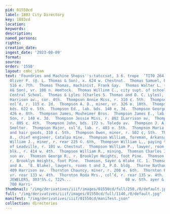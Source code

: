 ```yaml
---
pid: 01550cd
label: 1883 City Directory
key: 1883cd
location: 
keywords: 
description: 
named_persons: 
rights: 
creation_date: 
ingest_date: '2023-08-09'
format: 
source: 
order: '1550'
layout: cmhc_item
text: 'Foundries and Machine Shopss''s:tatccsat, 3 6. trope  ‘TITO 264 THO        ‘Thomas
  Oliver F. (@. L. Thomas & Son), x. 624 w. Chestnut.  Thomas Samuel, biksmith, r.
  516 e. 7th.  Thomas Thomas, machinist, Frank Gay.  Thomas Walter L. (J. D. Thomas
  é& Son), vr. 108 n. Hemtock.  Thomas Willinm C., city supt. of schools, office,
  Central School.  Thomas & Lyles (Charles S. Thomas and D. C. Lyles), lawyers, 821
  Harrison av., cor. 4th.  Thompson Annie Miss, r. 310 ¢. 5th.  Thompson Annie Mrs.,
  eol’d, r. 115 e. 2d.  Thompson A. D., miner, vr. 326 e. 10th.  Thompson D. R., miner,
  bds. 622 e. 5th.  Thompson Ed., lab. bds. 140 e, 3d.  Thompson George, driver, r.
  426 e. 8th.  Thompson James, Mouheimer Bros.  Thompson James E., lab. J. Irwin &
  Son, r. 140 e. 3d.  Thompson Jessie Miss, r. 802 ILarrison av,  Thompson John, miner,
  r. 805 ¢. 4th.  Thompson John, bds. 172 s. Toledo av.  Thompson J. A., lab. La Plata
  Smelter.  Thompson Major, col’d, lab. r. 403 e. 5th.  Thompson Maria M. Miss, milliuery
  and hair goods, 310 ¢. 5th.  Thompson Owen, miner, r. 502 ¢, Sth.  Thompson Peter
  8., chief engineer, Catalpa mine.  Thompson William, foreman, Arkansas Valley Smelter.  Thompson
  William J., miner, r. rear 225 ©. 6th,  Thompson William L,, paying teller, Bank
  of Leadville, r. 101 w. Chestnut.  Thompson William P., lawyer, room 21, Quincy
  blk., r. 414 w. 4th.  Thompson William R., mining,  Thomson Charles I. (Thomson,
  son av.  Thomson George R., r. Brooklyn Heights, foot Pine.  Thomson John, teas,
  r. Brooklyn Heights, foot Pine.  Thomson, Sayer & Hlake (C. 1. Thomson, Daniel Sayer
  and A.  ‘8. Blake), lawyers, rooms t and 3, P.O. bldg.  Thorne Nathan Il., cigars,
  409 Harrison av.  Thornton Chauncy, miner, r. 208 e. 6th.  Thornton Fred, vol’d,
  vr. rear 133 w. 4th.  Thornton Roda Mrs., col’d, r. rear 135 w. 4th.  THE LEADING
  JEWELERS, 303°S%.c, 722%...                        08 w. Sth. ayer & Blake), r.
  700 Harri-          '
thumbnail: "/img/derivatives/iiif/images/01550cd/full/250,/0/default.jpg"
full: "/img/derivatives/iiif/images/01550cd/full/1140,/0/default.jpg"
manifest: "/img/derivatives/iiif/01550cd/manifest.json"
collection: directories
---
```

